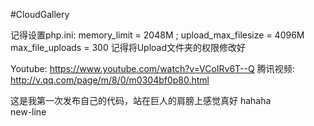 #CloudGallery

记得设置php.ini:    memory_limit = 2048M ;
                    upload_max_filesize = 4096M
                    max_file_uploads = 300
记得将Upload文件夹的权限修改好

Youtube: https://www.youtube.com/watch?v=VCoIRv6T--Q
腾讯视频: http://v.qq.com/page/m/8/0/m0304bf0p80.html

这是我第一次发布自己的代码，站在巨人的肩膀上感觉真好
hahaha  
new-line  
